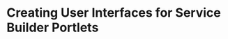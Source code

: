 # Creating User Interfaces for Service Builder Portlets [](id=creating-user-interfaces-for-service-builder-portl-lp-6-2-develop-learnpath)

